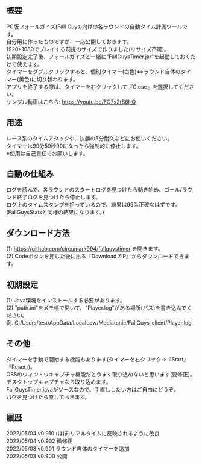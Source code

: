 ﻿## 概要  
PC版フォールガイズ(Fall Guys)向けの各ラウンドの自動タイム計測ツールです。  
自分用に作ったものですが、一応公開しておきます。  
1920×1080でプレイする前提のサイズで作りました(リサイズ不可)。  
初期設定完了後、フォールガイズと一緒に"FallGuysTimer.jar"を起動しておくだけで使えます。  
タイマーをダブルクリックすると、個別タイマー(白色)⇔ラウンド自体のタイマー(黄色)に切り替わります。  
アプリを終了する際は、タイマーを右クリックして『Close』を選択してください。  
サンプル動画はこちら: https://youtu.be/FO7x2tB6l_Q  
  
## 用途  
レース系のタイムアタックや、決勝の5分耐久などにお使いください。  
タイマーは99分59秒99になったら強制的に停止します。  
※使用は自己責任でお願いします。  
  
## 自動の仕組み  
ログを読んで、各ラウンドのスタートログを見つけたら動き始め、ゴール/ラウンド終了ログを見つけたら停止します。  
ログ上のタイムスタンプを拾っているので、結果は99%正確なはずです。(FallGuysStatsと同様の結果になります。)  
  
## ダウンロード方法  
(1) https://github.com/circumark994/fallguystimer を開きます。  
(2) Codeボタンを押した後に出る『Download ZIP』からダウンロードできます。  
  
## 初期設定  
(1) Java環境をインストールする必要があります。  
(2) "path.ini"をメモ帳で開いて、"Player.log"がある場所(パス)を書き込んでください。  
   例. C:/Users/test/AppData/LocalLow/Mediatonic/FallGuys_client/Player.log  
  
## その他  
タイマーを手動で開始する機能もあります(タイマーを右クリック→『Start』『Reset』)。  
OBSのウィンドウキャプチャ機能だとうまく取り込めないと思います(要修正)。デスクトップキャプチャなら取り込めます。  
FallGuysTimer.javaがソースなので、手直ししたい方はご自由にどうぞ。  
バグを見つけたら直しておきます。  
  
## 履歴  
2022/05/04 v0.910 (ほぼ)リアルタイムに反映されるように改良  
2022/05/04 v0.902 微修正  
2022/05/03 v0.901 ラウンド自体のタイマーを追加  
2022/05/03 v0.900 公開  
